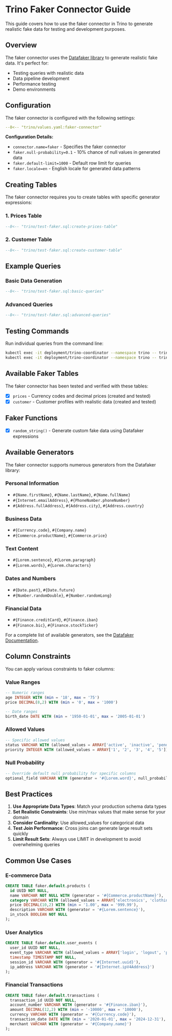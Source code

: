 # Trino Faker Connector Guide

This guide covers how to use the faker connector in Trino to generate realistic fake data for testing and development purposes.

## Overview

The faker connector uses the [Datafaker library](https://www.datafaker.net/documentation/providers/) to generate realistic fake data. It's perfect for:

- Testing queries with realistic data
- Data pipeline development
- Performance testing
- Demo environments

## Configuration

The faker connector is configured with the following settings:

```yaml title="values.yaml - Faker Connector Settings"
--8<-- "trino/values.yaml:faker-connector"
```

**Configuration Details:**
- `connector.name=faker` - Specifies the faker connector
- `faker.null-probability=0.1` - 10% chance of null values in generated data
- `faker.default-limit=1000` - Default row limit for queries
- `faker.locale=en` - English locale for generated data patterns

## Creating Tables

The faker connector requires you to create tables with specific generator expressions:

### 1. Prices Table

```sql title="test-faker.sql - Prices Table"
--8<-- "trino/test-faker.sql:create-prices-table"
```

### 2. Customer Table

```sql title="test-faker.sql - Customer Table"
--8<-- "trino/test-faker.sql:create-customer-table"
```

## Example Queries

### Basic Data Generation

```sql title="test-faker.sql - Basic Queries"
--8<-- "trino/test-faker.sql:basic-queries"
```

### Advanced Queries

```sql title="test-faker.sql - Advanced Queries"
--8<-- "trino/test-faker.sql:advanced-queries"
```

## Testing Commands

Run individual queries from the command line:

```bash
kubectl exec -it deployment/trino-coordinator --namespace trino -- trino --execute "SHOW TABLES FROM faker.default;"
kubectl exec -it deployment/trino-coordinator --namespace trino -- trino --execute "SELECT * FROM faker.default.customer LIMIT 5;"
```

## Available Faker Tables

The faker connector has been tested and verified with these tables:

- [x] `prices` - Currency codes and decimal prices (created and tested)
- [x] `customer` - Customer profiles with realistic data (created and tested)

## Faker Functions

- [x] `random_string()` - Generate custom fake data using Datafaker expressions

## Available Generators

The faker connector supports numerous generators from the Datafaker library:

### Personal Information
- `#{Name.firstName}`, `#{Name.lastName}`, `#{Name.fullName}`
- `#{Internet.emailAddress}`, `#{PhoneNumber.phoneNumber}`
- `#{Address.fullAddress}`, `#{Address.city}`, `#{Address.country}`

### Business Data
- `#{Currency.code}`, `#{Company.name}`
- `#{Commerce.productName}`, `#{Commerce.price}`

### Text Content
- `#{Lorem.sentence}`, `#{Lorem.paragraph}`
- `#{Lorem.words}`, `#{Lorem.characters}`

### Dates and Numbers
- `#{Date.past}`, `#{Date.future}`
- `#{Number.randomDouble}`, `#{Number.randomLong}`

### Financial Data
- `#{Finance.creditCard}`, `#{Finance.iban}`
- `#{Finance.bic}`, `#{Finance.stockTicker}`

For a complete list of available generators, see the [Datafaker Documentation](https://www.datafaker.net/documentation/providers/).

## Column Constraints

You can apply various constraints to faker columns:

### Value Ranges
```sql
-- Numeric ranges
age INTEGER WITH (min = '18', max = '75')
price DECIMAL(8,2) WITH (min = '0', max = '1000')

-- Date ranges  
birth_date DATE WITH (min = '1950-01-01', max = '2005-01-01')
```

### Allowed Values
```sql
-- Specific allowed values
status VARCHAR WITH (allowed_values = ARRAY['active', 'inactive', 'pending'])
priority INTEGER WITH (allowed_values = ARRAY['1', '2', '3', '4', '5'])
```

### Null Probability
```sql
-- Override default null probability for specific columns
optional_field VARCHAR WITH (generator = '#{Lorem.word}', null_probability = '0.3')
```

## Best Practices

1. **Use Appropriate Data Types**: Match your production schema data types
2. **Set Realistic Constraints**: Use min/max values that make sense for your domain
3. **Consider Cardinality**: Use allowed_values for categorical data
4. **Test Join Performance**: Cross joins can generate large result sets quickly
5. **Limit Result Sets**: Always use LIMIT in development to avoid overwhelming queries

## Common Use Cases

### E-commerce Data
```sql
CREATE TABLE faker.default.products (
  id UUID NOT NULL,
  name VARCHAR NOT NULL WITH (generator = '#{Commerce.productName}'),
  category VARCHAR WITH (allowed_values = ARRAY['electronics', 'clothing', 'books', 'home']),
  price DECIMAL(10,2) WITH (min = '1.00', max = '999.99'),
  description VARCHAR WITH (generator = '#{Lorem.sentence}'),
  in_stock BOOLEAN NOT NULL
);
```

### User Analytics
```sql
CREATE TABLE faker.default.user_events (
  user_id UUID NOT NULL,
  event_type VARCHAR WITH (allowed_values = ARRAY['login', 'logout', 'purchase', 'view']),
  timestamp TIMESTAMP NOT NULL,
  session_id VARCHAR WITH (generator = '#{Internet.uuid}'),
  ip_address VARCHAR WITH (generator = '#{Internet.ipV4Address}')
);
```

### Financial Transactions
```sql
CREATE TABLE faker.default.transactions (
  transaction_id UUID NOT NULL,
  account_number VARCHAR WITH (generator = '#{Finance.iban}'),
  amount DECIMAL(12,2) WITH (min = '-10000', max = '10000'),
  currency VARCHAR WITH (generator = '#{Currency.code}'),
  transaction_date DATE WITH (min = '2020-01-01', max = '2024-12-31'),
  merchant VARCHAR WITH (generator = '#{Company.name}')
);
```

